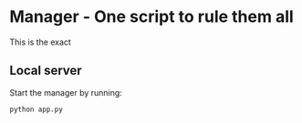 # Manager - One script to rule them all
This is the exact

## Local server
Start the manager by running:
```bash
python app.py
```